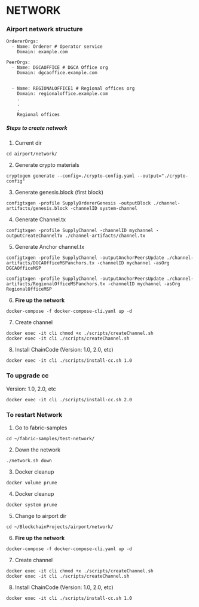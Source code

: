 # NETWORK

### Airport network structure

```
OrdererOrgs:
  - Name: Orderer # Operator service
    Domain: example.com

PeerOrgs:
  - Name: DGCAOFFICE # DGCA Office org
    Domain: dgcaoffice.example.com


  - Name: REGIONALOFFICE1 # Regional offices org
    Domain: regionaloffice.example.com
    .
    .
    .
    Regional offices
```

##### Steps to create network

1. Current dir

```
cd airport/network/
```

2. Generate crypto materials

```
cryptogen generate --config=./crypto-config.yaml --output="./crypto-config"
```

3. Generate genesis.block (first block)

```
configtxgen -profile SupplyOrdererGenesis -outputBlock ./channel-artifacts/genesis.block -channelID system-channel
```

4. Generate Channel.tx

```
configtxgen -profile SupplyChannel -channelID mychannel -outputCreateChannelTx ./channel-artifacts/channel.tx
```

5. Generate Anchor channel.tx

```
configtxgen -profile SupplyChannel -outputAnchorPeersUpdate ./channel-artifacts/DGCAOfficeMSPanchors.tx -channelID mychannel -asOrg DGCAOfficeMSP

configtxgen -profile SupplyChannel -outputAnchorPeersUpdate ./channel-artifacts/RegionalOfficeMSPanchors.tx -channelID mychannel -asOrg RegionalOfficeMSP
```

6. **Fire up the network**

```
docker-compose -f docker-compose-cli.yaml up -d
```

7. Create channel

```
docker exec -it cli chmod +x ./scripts/createChannel.sh
docker exec -it cli ./scripts/createChannel.sh
```

8. Install ChainCode (Version: 1.0, 2.0, etc)

```
docker exec -it cli ./scripts/install-cc.sh 1.0
```

### To upgrade cc

Version: 1.0, 2.0, etc

```
docker exec -it cli ./scripts/install-cc.sh 2.0
```

### To restart Network

1. Go to fabric-samples

```
cd ~/fabric-samples/test-network/
```

2. Down the network

```
./network.sh down
```

3. Docker cleanup

```
docker volume prune
```

4. Docker cleanup

```
docker system prune
```

5. Change to airport dir

```
cd ~/BlockchainProjects/airport/network/
```

6. **Fire up the network**

```
docker-compose -f docker-compose-cli.yaml up -d
```

7. Create channel

```
docker exec -it cli chmod +x ./scripts/createChannel.sh
docker exec -it cli ./scripts/createChannel.sh
```

8. Install ChainCode (Version: 1.0, 2.0, etc)

```
docker exec -it cli ./scripts/install-cc.sh 1.0
```
